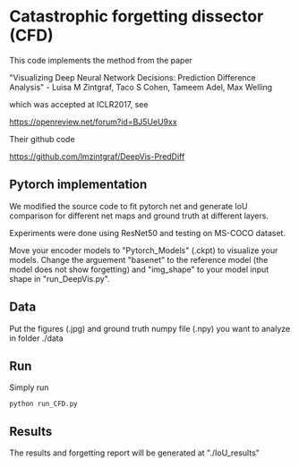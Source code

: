 # Catastrophic forgetting dissector (CFD)

This code implements the method from the paper

"Visualizing Deep Neural Network Decisions: Prediction Difference Analysis" - Luisa M Zintgraf, Taco S Cohen, Tameem Adel, Max Welling

which was accepted at ICLR2017, see

https://openreview.net/forum?id=BJ5UeU9xx

Their github code

https://github.com/lmzintgraf/DeepVis-PredDiff
## Pytorch implementation
We modified the source code to fit pytorch net and generate IoU comparison for different net maps and ground truth at different layers.

Experiments were done using ResNet50 and testing on MS-COCO dataset.

Move your encoder models to "Pytorch_Models" (.ckpt) to visualize your models. Change the arguement "basenet" to the reference model (the model does not show forgetting) and "img_shape" to your model input shape in "run_DeepVis.py".

## Data
Put the figures (.jpg) and ground truth numpy file (.npy) you want to analyze in folder ./data

## Run
Simply run
```
python run_CFD.py
```

## Results
The results and forgetting report will be generated at "./IoU_results"
